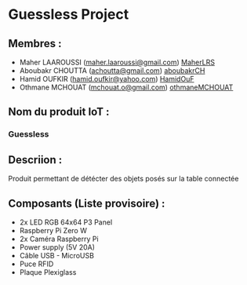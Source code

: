 # Guessless Project

## Membres :
* Maher LAAROUSSI (maher.laaroussi@gmail.com) [MaherLRS](https://github.com/MaherLRS "MaherLRS")
* Aboubakr CHOUTTA (achoutta@gmail.com)  [aboubakrCH](https://github.com/aboubakrCH "aboubakrCH")
* Hamid OUFKIR (hamid.oufkir@yahoo.com) [HamidOuF](https://github.com/HamidOuF "HamidOuF")
* Othmane MCHOUAT (mchouat.o@gmail.com)  [othmaneMCHOUAT](https://github.com/othmaneMCHOUAT "othmaneMCHOUAT")

## Nom du produit IoT :
### Guessless

## Descriion :
Produit permettant de détécter des objets posés sur la table connectée

## Composants (Liste provisoire) :
* 2x LED RGB 64x64 P3 Panel
* Raspberry Pi Zero W
* 2x Caméra Raspberry Pi
* Power supply (5V 20A)
* Câble USB - MicroUSB
* Puce RFID
* Plaque Plexiglass
